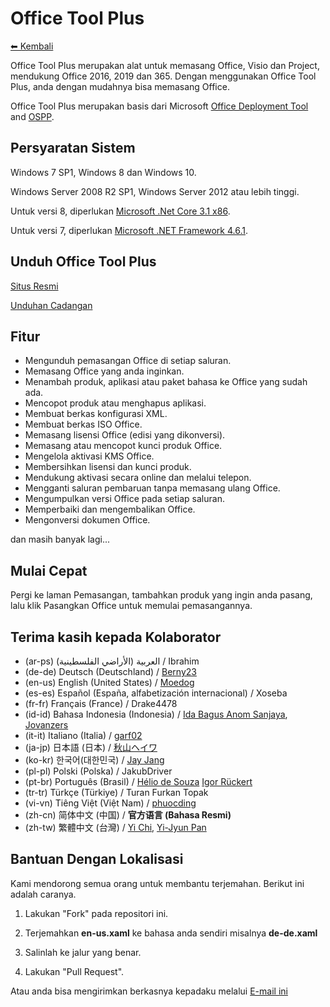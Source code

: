 # Office Tool Plus

[⬅ Kembali](https://github.com/YerongAI/Office-Tool)

Office Tool Plus merupakan alat untuk memasang Office, Visio dan Project, mendukung Office 2016, 2019 dan 365. Dengan menggunakan Office Tool Plus, anda dengan mudahnya bisa memasang Office.

Office Tool Plus merupakan basis dari Microsoft [Office Deployment Tool](https://docs.microsoft.com/en-us/DeployOffice/overview-of-the-office-2016-deployment-tool) and [OSPP](https://docs.microsoft.com/en-us/DeployOffice/vlactivation/tools-to-manage-volume-activation-of-office).

## Persyaratan Sistem

Windows 7 SP1, Windows 8 dan Windows 10.

Windows Server 2008 R2 SP1, Windows Server 2012 atau lebih tinggi.

Untuk versi 8, diperlukan [Microsoft .Net Core 3.1 x86](https://dotnet.microsoft.com/download/dotnet-core/thank-you/runtime-desktop-3.1.3-windows-x86-installer).

Untuk versi 7, diperlukan [Microsoft .NET Framework 4.6.1](http://go.microsoft.com/fwlink/?LinkId=780597).

## Unduh Office Tool Plus

[Situs Resmi](https://otp.landian.vip/)

[Unduhan Cadangan](https://download.coolhub.top/)

## Fitur

- Mengunduh pemasangan Office di setiap saluran.
- Memasang Office yang anda inginkan.
- Menambah produk, aplikasi atau paket bahasa ke Office yang sudah ada.
- Mencopot produk atau menghapus aplikasi.
- Membuat berkas konfigurasi XML.
- Membuat berkas ISO Office.
- Memasang lisensi Office (edisi yang dikonversi).
- Memasang atau mencopot kunci produk Office.
- Mengelola aktivasi KMS Office.
- Membersihkan lisensi dan kunci produk.
- Mendukung aktivasi secara online dan melalui telepon.
- Mengganti saluran pembaruan tanpa memasang ulang Office.
- Mengumpulkan versi Office pada setiap saluran.
- Memperbaiki dan mengembalikan Office.
- Mengonversi dokumen Office.

dan masih banyak lagi...

## Mulai Cepat

Pergi ke laman Pemasangan, tambahkan produk yang ingin anda pasang, lalu klik Pasangkan Office untuk memulai pemasangannya.

## Terima kasih kepada Kolaborator

- (ar-ps) العربية (الأراضي الفلسطينية) / Ibrahim
- (de-de) Deutsch (Deutschland) / [Berny23](https://steamcommunity.com/id/Berny23)
- (en-us) English (United States) / [Moedog](https://prprpr.love)
- (es-es) Español (España, alfabetización internacional) / Xoseba
- (fr-fr) Français (France) / Drake4478
- (id-id) Bahasa Indonesia (Indonesia) / [Ida Bagus Anom Sanjaya](https://fb.me/Anom.Sanjaya17), [Jovanzers](https://github.com/jovanzers)
- (it-it) Italiano (Italia) / [garf02](https://github.com/garf02)
- (ja-jp) 日本語 (日本) / [秋山ヘイワ](https://github.com/akio1321)
- (ko-kr) 한국어(대한민국) / [Jay Jang](http://www.yaeyaya.com)
- (pl-pl) Polski (Polska) / JakubDriver
- (pt-br) Português (Brasil) / [Hélio de Souza](https://tinyurl.com/hdstec) [Igor Rückert](https://github.com/igorruckert)
- (tr-tr) Türkçe (Türkiye) / Turan Furkan Topak
- (vi-vn) Tiêng Việt (Việt Nam) / [phuocding](https://github.com/phuocding)
- (zh-cn) 简体中文 (中国) / **官方语言 (Bahasa Resmi)**
- (zh-tw) 繁體中文 (台灣) / [Yi Chi](https://www.cotpear.com), [Yi-Jyun Pan](https://github.com/pan93412)

## Bantuan Dengan Lokalisasi

Kami mendorong semua orang untuk membantu terjemahan. Berikut ini adalah caranya.

1. Lakukan "Fork" pada repositori ini.

2. Terjemahkan **en-us.xaml** ke bahasa anda sendiri misalnya **de-de.xaml**

3. Salinlah ke jalur yang benar.

4. Lakukan "Pull Request".

Atau anda bisa mengirimkan berkasnya kepadaku melalui [E-mail ini](mailto:yerong@coolhub.top)
